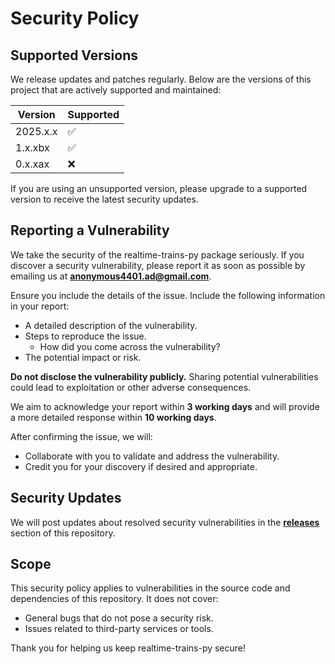 # Security Policy

## Supported Versions

We release updates and patches regularly. Below are the versions of this project that are actively supported and maintained:

| Version | Supported          |
|---------|--------------------|
| 2025.x.x | :white_check_mark: |
| 1.x.xbx | :white_check_mark: |
| 0.x.xax | :x:                |

If you are using an unsupported version, please upgrade to a supported version to receive the latest security updates.

## Reporting a Vulnerability

We take the security of the realtime-trains-py package seriously. If you discover a security vulnerability, please report it as soon as possible by emailing us at **[anonymous4401.ad@gmail.com](mailto:anonymous4401.ad@gmail.com)**.

Ensure you include the details of the issue. Include the following information in your report:
   - A detailed description of the vulnerability.
   - Steps to reproduce the issue.
      - How did you come across the vulnerability?
   - The potential impact or risk.

**Do not disclose the vulnerability publicly.** Sharing potential vulnerabilities could lead to exploitation or other adverse consequences.

We aim to acknowledge your report within **3 working days** and will provide a more detailed response within **10 working days**. 

After confirming the issue, we will:
- Collaborate with you to validate and address the vulnerability.
- Credit you for your discovery if desired and appropriate.

## Security Updates

We will post updates about resolved security vulnerabilities in the **[releases](https://github.com/anonymous44401/realtime-trains-py/releases)** section of this repository.

## Scope

This security policy applies to vulnerabilities in the source code and dependencies of this repository. It does not cover:
- General bugs that do not pose a security risk.
- Issues related to third-party services or tools.

Thank you for helping us keep realtime-trains-py secure!
